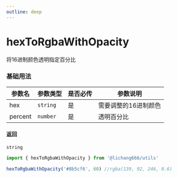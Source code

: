 ```yaml
---
outline: deep
---
```


# hexToRgbaWithOpacity

将16进制颜色透明指定百分比

### 基础用法

| 参数名  | 参数类型 | 是否必传 | 参数说明             |
| ------- | -------- | -------- | -------------------- |
| hex     | `string` | 是       | 需要调整的16进制颜色 |
| percent | `number` | 是       | 透明百分比           |

#### 返回

`string`

```ts
import { hexToRgbaWithOpacity } from '@lichang666/utils'

hexToRgbaWithOpacity('#8b5cf6', 60) //rgba(139, 92, 246, 0.6)
```
